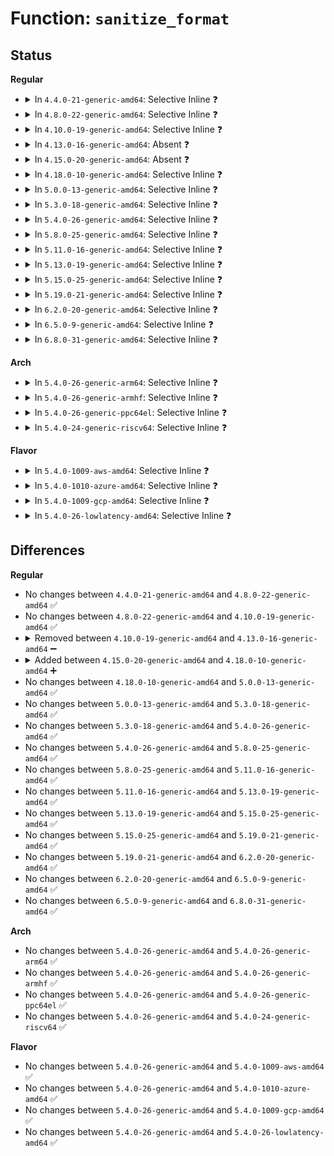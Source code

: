 # Function: <code>sanitize_format</code>

## Status
<b>Regular</b>
<ul>
<li>
<details>
<summary>In <code>4.4.0-21-generic-amd64</code>: Selective Inline ❓</summary>

```c
void sanitize_format(union cdrom_addr * addr, u_char * curr, u_char requested)
```

```json
{
  "name": "sanitize_format",
  "collision_type": "Unique Static",
  "inline_type": "Selective",
  "funcs": [
    {
      "addr": 18446744071585126000,
      "name": "sanitize_format",
      "external": false,
      "loc": "drivers/cdrom/cdrom.c:1561",
      "file": "drivers/cdrom/cdrom.c",
      "inline": "not declared, inlined",
      "caller_inline": [
        "drivers/cdrom/cdrom.c:cdrom_get_last_written"
      ],
      "caller_func": [
        "drivers/cdrom/cdrom.c:mmc_ioctl_cdrom_subchannel",
        "drivers/cdrom/cdrom.c:mmc_ioctl_cdrom_subchannel",
        "drivers/cdrom/cdrom.c:cdrom_ioctl",
        "drivers/cdrom/cdrom.c:cdrom_ioctl",
        "drivers/cdrom/cdrom.c:cdrom_ioctl",
        "drivers/cdrom/cdrom.c:cdrom_ioctl"
      ]
    }
  ],
  "symbols": [
    {
      "addr": 18446744071585126000,
      "name": "sanitize_format",
      "section": ".text",
      "bind": "STB_LOCAL",
      "size": 116
    }
  ]
}
```
</details>
</li>
<li>
<details>
<summary>In <code>4.8.0-22-generic-amd64</code>: Selective Inline ❓</summary>

```c
void sanitize_format(union cdrom_addr * addr, u_char * curr, u_char requested)
```

```json
{
  "name": "sanitize_format",
  "collision_type": "Unique Static",
  "inline_type": "Selective",
  "funcs": [
    {
      "addr": 18446744071585529555,
      "name": "sanitize_format",
      "external": false,
      "loc": "drivers/cdrom/cdrom.c:1561",
      "file": "drivers/cdrom/cdrom.c",
      "inline": "not declared, inlined",
      "caller_inline": [
        "drivers/cdrom/cdrom.c:cdrom_get_last_written"
      ],
      "caller_func": [
        "drivers/cdrom/cdrom.c:cdrom_ioctl",
        "drivers/cdrom/cdrom.c:cdrom_ioctl",
        "drivers/cdrom/cdrom.c:cdrom_ioctl",
        "drivers/cdrom/cdrom.c:cdrom_ioctl",
        "drivers/cdrom/cdrom.c:mmc_ioctl_cdrom_subchannel",
        "drivers/cdrom/cdrom.c:mmc_ioctl_cdrom_subchannel"
      ]
    }
  ],
  "symbols": [
    {
      "addr": 18446744071585518912,
      "name": "sanitize_format",
      "section": ".text",
      "bind": "STB_LOCAL",
      "size": 123
    }
  ]
}
```
</details>
</li>
<li>
<details>
<summary>In <code>4.10.0-19-generic-amd64</code>: Selective Inline ❓</summary>

```c
void sanitize_format(union cdrom_addr * addr, u_char * curr, u_char requested)
```

```json
{
  "name": "sanitize_format",
  "collision_type": "Unique Static",
  "inline_type": "Selective",
  "funcs": [
    {
      "addr": 18446744071585717443,
      "name": "sanitize_format",
      "external": false,
      "loc": "drivers/cdrom/cdrom.c:1561",
      "file": "drivers/cdrom/cdrom.c",
      "inline": "not declared, inlined",
      "caller_inline": [
        "drivers/cdrom/cdrom.c:cdrom_get_last_written"
      ],
      "caller_func": [
        "drivers/cdrom/cdrom.c:cdrom_ioctl",
        "drivers/cdrom/cdrom.c:cdrom_ioctl",
        "drivers/cdrom/cdrom.c:cdrom_ioctl",
        "drivers/cdrom/cdrom.c:cdrom_ioctl",
        "drivers/cdrom/cdrom.c:mmc_ioctl_cdrom_subchannel",
        "drivers/cdrom/cdrom.c:mmc_ioctl_cdrom_subchannel"
      ]
    }
  ],
  "symbols": [
    {
      "addr": 18446744071585706800,
      "name": "sanitize_format",
      "section": ".text",
      "bind": "STB_LOCAL",
      "size": 123
    }
  ]
}
```
</details>
</li>
<li>
<details>
<summary>In <code>4.13.0-16-generic-amd64</code>: Absent ❓</summary>

```json
{
  "name": "sanitize_format",
  "collision_type": "Unique Static",
  "inline_type": "Selective",
  "funcs": [
    {
      "addr": 18446744071585811874,
      "name": "sanitize_format",
      "external": false,
      "loc": "drivers/cdrom/cdrom.c:1559",
      "file": "drivers/cdrom/cdrom.c",
      "inline": "not declared, inlined",
      "caller_inline": [
        "drivers/cdrom/cdrom.c:cdrom_ioctl",
        "drivers/cdrom/cdrom.c:cdrom_ioctl",
        "drivers/cdrom/cdrom.c:cdrom_ioctl",
        "drivers/cdrom/cdrom.c:cdrom_ioctl",
        "drivers/cdrom/cdrom.c:mmc_ioctl_cdrom_subchannel",
        "drivers/cdrom/cdrom.c:mmc_ioctl_cdrom_subchannel",
        "drivers/cdrom/cdrom.c:cdrom_get_last_written"
      ],
      "caller_func": [
        "drivers/cdrom/cdrom.c:cdrom_ioctl",
        "drivers/cdrom/cdrom.c:cdrom_ioctl",
        "drivers/cdrom/cdrom.c:cdrom_ioctl",
        "drivers/cdrom/cdrom.c:cdrom_ioctl",
        "drivers/cdrom/cdrom.c:mmc_ioctl_cdrom_subchannel",
        "drivers/cdrom/cdrom.c:mmc_ioctl_cdrom_subchannel",
        "drivers/cdrom/cdrom.c:cdrom_get_last_written"
      ]
    }
  ],
  "symbols": [
    {
      "addr": 18446744071585801200,
      "name": "sanitize_format.part.5",
      "section": ".text",
      "bind": "STB_LOCAL",
      "size": 122
    }
  ]
}
```
</details>
</li>
<li>
<details>
<summary>In <code>4.15.0-20-generic-amd64</code>: Absent ❓</summary>

```json
{
  "name": "sanitize_format",
  "collision_type": "Unique Static",
  "inline_type": "Selective",
  "funcs": [
    {
      "addr": 18446744071586251018,
      "name": "sanitize_format",
      "external": false,
      "loc": "drivers/cdrom/cdrom.c:1559",
      "file": "drivers/cdrom/cdrom.c",
      "inline": "not declared, inlined",
      "caller_inline": [
        "drivers/cdrom/cdrom.c:cdrom_ioctl",
        "drivers/cdrom/cdrom.c:cdrom_ioctl",
        "drivers/cdrom/cdrom.c:cdrom_ioctl",
        "drivers/cdrom/cdrom.c:cdrom_ioctl",
        "drivers/cdrom/cdrom.c:mmc_ioctl_cdrom_subchannel",
        "drivers/cdrom/cdrom.c:mmc_ioctl_cdrom_subchannel",
        "drivers/cdrom/cdrom.c:cdrom_get_last_written"
      ],
      "caller_func": [
        "drivers/cdrom/cdrom.c:cdrom_ioctl",
        "drivers/cdrom/cdrom.c:cdrom_ioctl",
        "drivers/cdrom/cdrom.c:cdrom_ioctl",
        "drivers/cdrom/cdrom.c:cdrom_ioctl",
        "drivers/cdrom/cdrom.c:mmc_ioctl_cdrom_subchannel",
        "drivers/cdrom/cdrom.c:mmc_ioctl_cdrom_subchannel",
        "drivers/cdrom/cdrom.c:cdrom_get_last_written"
      ]
    }
  ],
  "symbols": [
    {
      "addr": 18446744071586240208,
      "name": "sanitize_format.part.5",
      "section": ".text",
      "bind": "STB_LOCAL",
      "size": 122
    }
  ]
}
```
</details>
</li>
<li>
<details>
<summary>In <code>4.18.0-10-generic-amd64</code>: Selective Inline ❓</summary>

```c
void sanitize_format(union cdrom_addr * addr, u_char * curr, u_char requested)
```

```json
{
  "name": "sanitize_format",
  "collision_type": "Unique Static",
  "inline_type": "Selective",
  "funcs": [
    {
      "addr": 18446744071586501624,
      "name": "sanitize_format",
      "external": false,
      "loc": "drivers/cdrom/cdrom.c:1556",
      "file": "drivers/cdrom/cdrom.c",
      "inline": "not declared, inlined",
      "caller_inline": [
        "drivers/cdrom/cdrom.c:cdrom_get_last_written"
      ],
      "caller_func": [
        "drivers/cdrom/cdrom.c:cdrom_ioctl",
        "drivers/cdrom/cdrom.c:cdrom_ioctl",
        "drivers/cdrom/cdrom.c:cdrom_ioctl",
        "drivers/cdrom/cdrom.c:cdrom_ioctl",
        "drivers/cdrom/cdrom.c:mmc_ioctl_cdrom_subchannel",
        "drivers/cdrom/cdrom.c:mmc_ioctl_cdrom_subchannel"
      ]
    }
  ],
  "symbols": [
    {
      "addr": 18446744071586489648,
      "name": "sanitize_format",
      "section": ".text",
      "bind": "STB_LOCAL",
      "size": 126
    }
  ]
}
```
</details>
</li>
<li>
<details>
<summary>In <code>5.0.0-13-generic-amd64</code>: Selective Inline ❓</summary>

```c
void sanitize_format(union cdrom_addr * addr, u_char * curr, u_char requested)
```

```json
{
  "name": "sanitize_format",
  "collision_type": "Unique Static",
  "inline_type": "Selective",
  "funcs": [
    {
      "addr": 18446744071586649640,
      "name": "sanitize_format",
      "external": false,
      "loc": "drivers/cdrom/cdrom.c:1556",
      "file": "drivers/cdrom/cdrom.c",
      "inline": "not declared, inlined",
      "caller_inline": [
        "drivers/cdrom/cdrom.c:cdrom_get_last_written"
      ],
      "caller_func": [
        "drivers/cdrom/cdrom.c:cdrom_ioctl",
        "drivers/cdrom/cdrom.c:cdrom_ioctl",
        "drivers/cdrom/cdrom.c:cdrom_ioctl",
        "drivers/cdrom/cdrom.c:cdrom_ioctl",
        "drivers/cdrom/cdrom.c:mmc_ioctl_cdrom_subchannel",
        "drivers/cdrom/cdrom.c:mmc_ioctl_cdrom_subchannel"
      ]
    }
  ],
  "symbols": [
    {
      "addr": 18446744071586637472,
      "name": "sanitize_format",
      "section": ".text",
      "bind": "STB_LOCAL",
      "size": 126
    }
  ]
}
```
</details>
</li>
<li>
<details>
<summary>In <code>5.3.0-18-generic-amd64</code>: Selective Inline ❓</summary>

```c
void sanitize_format(union cdrom_addr * addr, u_char * curr, u_char requested)
```

```json
{
  "name": "sanitize_format",
  "collision_type": "Unique Static",
  "inline_type": "Selective",
  "funcs": [
    {
      "addr": 18446744071586904568,
      "name": "sanitize_format",
      "external": false,
      "loc": "drivers/cdrom/cdrom.c:1557",
      "file": "drivers/cdrom/cdrom.c",
      "inline": "not declared, inlined",
      "caller_inline": [
        "drivers/cdrom/cdrom.c:cdrom_get_last_written"
      ],
      "caller_func": [
        "drivers/cdrom/cdrom.c:cdrom_ioctl",
        "drivers/cdrom/cdrom.c:cdrom_ioctl",
        "drivers/cdrom/cdrom.c:cdrom_ioctl",
        "drivers/cdrom/cdrom.c:cdrom_ioctl",
        "drivers/cdrom/cdrom.c:mmc_ioctl_cdrom_subchannel",
        "drivers/cdrom/cdrom.c:mmc_ioctl_cdrom_subchannel"
      ]
    }
  ],
  "symbols": [
    {
      "addr": 18446744071586890976,
      "name": "sanitize_format",
      "section": ".text",
      "bind": "STB_LOCAL",
      "size": 135
    }
  ]
}
```
</details>
</li>
<li>
<details>
<summary>In <code>5.4.0-26-generic-amd64</code>: Selective Inline ❓</summary>

```c
void sanitize_format(union cdrom_addr * addr, u_char * curr, u_char requested)
```

```json
{
  "name": "sanitize_format",
  "collision_type": "Unique Static",
  "inline_type": "Selective",
  "funcs": [
    {
      "addr": 18446744071587101953,
      "name": "sanitize_format",
      "external": false,
      "loc": "drivers/cdrom/cdrom.c:1564",
      "file": "drivers/cdrom/cdrom.c",
      "inline": "not declared, inlined",
      "caller_inline": [
        "drivers/cdrom/cdrom.c:cdrom_get_last_written"
      ],
      "caller_func": [
        "drivers/cdrom/cdrom.c:cdrom_ioctl",
        "drivers/cdrom/cdrom.c:cdrom_ioctl",
        "drivers/cdrom/cdrom.c:cdrom_ioctl",
        "drivers/cdrom/cdrom.c:cdrom_ioctl",
        "drivers/cdrom/cdrom.c:mmc_ioctl_cdrom_subchannel",
        "drivers/cdrom/cdrom.c:mmc_ioctl_cdrom_subchannel"
      ]
    }
  ],
  "symbols": [
    {
      "addr": 18446744071587088288,
      "name": "sanitize_format",
      "section": ".text",
      "bind": "STB_LOCAL",
      "size": 135
    }
  ]
}
```
</details>
</li>
<li>
<details>
<summary>In <code>5.8.0-25-generic-amd64</code>: Selective Inline ❓</summary>

```c
void sanitize_format(union cdrom_addr * addr, u_char * curr, u_char requested)
```

```json
{
  "name": "sanitize_format",
  "collision_type": "Unique Static",
  "inline_type": "Selective",
  "funcs": [
    {
      "addr": 18446744071587948479,
      "name": "sanitize_format",
      "external": false,
      "loc": "drivers/cdrom/cdrom.c:1567",
      "file": "drivers/cdrom/cdrom.c",
      "inline": "not declared, inlined",
      "caller_inline": [
        "drivers/cdrom/cdrom.c:cdrom_get_last_written"
      ],
      "caller_func": [
        "drivers/cdrom/cdrom.c:mmc_ioctl_cdrom_subchannel",
        "drivers/cdrom/cdrom.c:mmc_ioctl_cdrom_subchannel",
        "drivers/cdrom/cdrom.c:cdrom_read_tocentry",
        "drivers/cdrom/cdrom.c:cdrom_ioctl_get_subchnl",
        "drivers/cdrom/cdrom.c:cdrom_ioctl_get_subchnl",
        "drivers/cdrom/cdrom.c:cdrom_multisession"
      ]
    }
  ],
  "symbols": [
    {
      "addr": 18446744071587932816,
      "name": "sanitize_format",
      "section": ".text",
      "bind": "STB_LOCAL",
      "size": 137
    }
  ]
}
```
</details>
</li>
<li>
<details>
<summary>In <code>5.11.0-16-generic-amd64</code>: Selective Inline ❓</summary>

```c
void sanitize_format(union cdrom_addr * addr, u_char * curr, u_char requested)
```

```json
{
  "name": "sanitize_format",
  "collision_type": "Unique Static",
  "inline_type": "Selective",
  "funcs": [
    {
      "addr": 18446744071588009295,
      "name": "sanitize_format",
      "external": false,
      "loc": "drivers/cdrom/cdrom.c:1550",
      "file": "drivers/cdrom/cdrom.c",
      "inline": "not declared, inlined",
      "caller_inline": [
        "drivers/cdrom/cdrom.c:cdrom_get_last_written"
      ],
      "caller_func": [
        "drivers/cdrom/cdrom.c:mmc_ioctl_cdrom_subchannel",
        "drivers/cdrom/cdrom.c:mmc_ioctl_cdrom_subchannel",
        "drivers/cdrom/cdrom.c:cdrom_read_tocentry",
        "drivers/cdrom/cdrom.c:cdrom_ioctl_get_subchnl",
        "drivers/cdrom/cdrom.c:cdrom_ioctl_get_subchnl",
        "drivers/cdrom/cdrom.c:cdrom_multisession"
      ]
    }
  ],
  "symbols": [
    {
      "addr": 18446744071587993520,
      "name": "sanitize_format",
      "section": ".text",
      "bind": "STB_LOCAL",
      "size": 137
    }
  ]
}
```
</details>
</li>
<li>
<details>
<summary>In <code>5.13.0-19-generic-amd64</code>: Selective Inline ❓</summary>

```c
void sanitize_format(union cdrom_addr * addr, u_char * curr, u_char requested)
```

```json
{
  "name": "sanitize_format",
  "collision_type": "Unique Static",
  "inline_type": "Selective",
  "funcs": [
    {
      "addr": 18446744071587889567,
      "name": "sanitize_format",
      "external": false,
      "loc": "drivers/cdrom/cdrom.c:1550",
      "file": "drivers/cdrom/cdrom.c",
      "inline": "not declared, inlined",
      "caller_inline": [
        "drivers/cdrom/cdrom.c:cdrom_get_last_written"
      ],
      "caller_func": [
        "drivers/cdrom/cdrom.c:cdrom_ioctl",
        "drivers/cdrom/cdrom.c:cdrom_ioctl",
        "drivers/cdrom/cdrom.c:mmc_ioctl_cdrom_subchannel",
        "drivers/cdrom/cdrom.c:mmc_ioctl_cdrom_subchannel",
        "drivers/cdrom/cdrom.c:cdrom_read_tocentry",
        "drivers/cdrom/cdrom.c:cdrom_multisession"
      ]
    }
  ],
  "symbols": [
    {
      "addr": 18446744071587876096,
      "name": "sanitize_format",
      "section": ".text",
      "bind": "STB_LOCAL",
      "size": 139
    }
  ]
}
```
</details>
</li>
<li>
<details>
<summary>In <code>5.15.0-25-generic-amd64</code>: Selective Inline ❓</summary>

```c
void sanitize_format(union cdrom_addr * addr, u_char * curr, u_char requested)
```

```json
{
  "name": "sanitize_format",
  "collision_type": "Unique Static",
  "inline_type": "Selective",
  "funcs": [
    {
      "addr": 18446744071588497839,
      "name": "sanitize_format",
      "external": false,
      "loc": "drivers/cdrom/cdrom.c:1550",
      "file": "drivers/cdrom/cdrom.c",
      "inline": "not declared, inlined",
      "caller_inline": [
        "drivers/cdrom/cdrom.c:cdrom_get_last_written"
      ],
      "caller_func": [
        "drivers/cdrom/cdrom.c:cdrom_ioctl",
        "drivers/cdrom/cdrom.c:cdrom_ioctl",
        "drivers/cdrom/cdrom.c:mmc_ioctl_cdrom_subchannel",
        "drivers/cdrom/cdrom.c:mmc_ioctl_cdrom_subchannel",
        "drivers/cdrom/cdrom.c:cdrom_read_tocentry",
        "drivers/cdrom/cdrom.c:cdrom_multisession"
      ]
    }
  ],
  "symbols": [
    {
      "addr": 18446744071588483392,
      "name": "sanitize_format",
      "section": ".text",
      "bind": "STB_LOCAL",
      "size": 139
    }
  ]
}
```
</details>
</li>
<li>
<details>
<summary>In <code>5.19.0-21-generic-amd64</code>: Selective Inline ❓</summary>

```c
void sanitize_format(union cdrom_addr * addr, u_char * curr, u_char requested)
```

```json
{
  "name": "sanitize_format",
  "collision_type": "Unique Static",
  "inline_type": "Selective",
  "funcs": [
    {
      "addr": 18446744071589906543,
      "name": "sanitize_format",
      "external": false,
      "loc": "drivers/cdrom/cdrom.c:1551",
      "file": "drivers/cdrom/cdrom.c",
      "inline": "not declared, inlined",
      "caller_inline": [
        "drivers/cdrom/cdrom.c:cdrom_get_last_written"
      ],
      "caller_func": [
        "drivers/cdrom/cdrom.c:cdrom_ioctl",
        "drivers/cdrom/cdrom.c:cdrom_ioctl",
        "drivers/cdrom/cdrom.c:mmc_ioctl_cdrom_subchannel",
        "drivers/cdrom/cdrom.c:mmc_ioctl_cdrom_subchannel",
        "drivers/cdrom/cdrom.c:cdrom_read_tocentry",
        "drivers/cdrom/cdrom.c:cdrom_multisession"
      ]
    }
  ],
  "symbols": [
    {
      "addr": 18446744071589888160,
      "name": "sanitize_format",
      "section": ".text",
      "bind": "STB_LOCAL",
      "size": 156
    }
  ]
}
```
</details>
</li>
<li>
<details>
<summary>In <code>6.2.0-20-generic-amd64</code>: Selective Inline ❓</summary>

```c
void sanitize_format(union cdrom_addr * addr, u_char * curr, u_char requested)
```

```json
{
  "name": "sanitize_format",
  "collision_type": "Unique Static",
  "inline_type": "Selective",
  "funcs": [
    {
      "addr": 18446744071591483231,
      "name": "sanitize_format",
      "external": false,
      "loc": "drivers/cdrom/cdrom.c:1551",
      "file": "drivers/cdrom/cdrom.c",
      "inline": "not declared, inlined",
      "caller_inline": [
        "drivers/cdrom/cdrom.c:cdrom_get_last_written"
      ],
      "caller_func": [
        "drivers/cdrom/cdrom.c:cdrom_ioctl",
        "drivers/cdrom/cdrom.c:cdrom_ioctl",
        "drivers/cdrom/cdrom.c:mmc_ioctl_cdrom_subchannel",
        "drivers/cdrom/cdrom.c:mmc_ioctl_cdrom_subchannel",
        "drivers/cdrom/cdrom.c:cdrom_read_tocentry",
        "drivers/cdrom/cdrom.c:cdrom_multisession"
      ]
    }
  ],
  "symbols": [
    {
      "addr": 18446744071591465392,
      "name": "sanitize_format",
      "section": ".text",
      "bind": "STB_LOCAL",
      "size": 156
    }
  ]
}
```
</details>
</li>
<li>
<details>
<summary>In <code>6.5.0-9-generic-amd64</code>: Selective Inline ❓</summary>

```c
void sanitize_format(union cdrom_addr * addr, u_char * curr, u_char requested)
```

```json
{
  "name": "sanitize_format",
  "collision_type": "Unique Static",
  "inline_type": "Selective",
  "funcs": [
    {
      "addr": 18446744071591910367,
      "name": "sanitize_format",
      "external": false,
      "loc": "drivers/cdrom/cdrom.c:1534",
      "file": "drivers/cdrom/cdrom.c",
      "inline": "not declared, inlined",
      "caller_inline": [
        "drivers/cdrom/cdrom.c:cdrom_get_last_written"
      ],
      "caller_func": [
        "drivers/cdrom/cdrom.c:cdrom_ioctl",
        "drivers/cdrom/cdrom.c:cdrom_ioctl",
        "drivers/cdrom/cdrom.c:mmc_ioctl_cdrom_subchannel",
        "drivers/cdrom/cdrom.c:mmc_ioctl_cdrom_subchannel",
        "drivers/cdrom/cdrom.c:cdrom_read_tocentry",
        "drivers/cdrom/cdrom.c:cdrom_multisession"
      ]
    }
  ],
  "symbols": [
    {
      "addr": 18446744071591886544,
      "name": "sanitize_format",
      "section": ".text",
      "bind": "STB_LOCAL",
      "size": 156
    }
  ]
}
```
</details>
</li>
<li>
<details>
<summary>In <code>6.8.0-31-generic-amd64</code>: Selective Inline ❓</summary>

```c
void sanitize_format(union cdrom_addr * addr, u_char * curr, u_char requested)
```

```json
{
  "name": "sanitize_format",
  "collision_type": "Unique Static",
  "inline_type": "Selective",
  "funcs": [
    {
      "addr": 18446744071592650207,
      "name": "sanitize_format",
      "external": false,
      "loc": "drivers/cdrom/cdrom.c:1534",
      "file": "drivers/cdrom/cdrom.c",
      "inline": "not declared, inlined",
      "caller_inline": [
        "drivers/cdrom/cdrom.c:cdrom_get_last_written"
      ],
      "caller_func": [
        "drivers/cdrom/cdrom.c:cdrom_ioctl",
        "drivers/cdrom/cdrom.c:cdrom_ioctl",
        "drivers/cdrom/cdrom.c:mmc_ioctl_cdrom_subchannel",
        "drivers/cdrom/cdrom.c:mmc_ioctl_cdrom_subchannel",
        "drivers/cdrom/cdrom.c:cdrom_read_tocentry",
        "drivers/cdrom/cdrom.c:cdrom_multisession"
      ]
    }
  ],
  "symbols": [
    {
      "addr": 18446744071592626048,
      "name": "sanitize_format",
      "section": ".text",
      "bind": "STB_LOCAL",
      "size": 156
    }
  ]
}
```
</details>
</li>
</ul>
<b>Arch</b>
<ul>
<li>
<details>
<summary>In <code>5.4.0-26-generic-arm64</code>: Selective Inline ❓</summary>

```c
void sanitize_format(union cdrom_addr * addr, u_char * curr, u_char requested)
```

```json
{
  "name": "sanitize_format",
  "collision_type": "Unique Static",
  "inline_type": "Selective",
  "funcs": [
    {
      "addr": 18446603336500168656,
      "name": "sanitize_format",
      "external": false,
      "loc": "drivers/cdrom/cdrom.c:1564",
      "file": "drivers/cdrom/cdrom.c",
      "inline": "not declared, inlined",
      "caller_inline": [
        "drivers/cdrom/cdrom.c:cdrom_get_last_written"
      ],
      "caller_func": [
        "drivers/cdrom/cdrom.c:cdrom_ioctl",
        "drivers/cdrom/cdrom.c:cdrom_ioctl",
        "drivers/cdrom/cdrom.c:cdrom_ioctl",
        "drivers/cdrom/cdrom.c:cdrom_ioctl",
        "drivers/cdrom/cdrom.c:mmc_ioctl_cdrom_subchannel",
        "drivers/cdrom/cdrom.c:mmc_ioctl_cdrom_subchannel"
      ]
    }
  ],
  "symbols": [
    {
      "addr": 18446603336500157112,
      "name": "sanitize_format",
      "section": ".text",
      "bind": "STB_LOCAL",
      "size": 208
    }
  ]
}
```
</details>
</li>
<li>
<details>
<summary>In <code>5.4.0-26-generic-armhf</code>: Selective Inline ❓</summary>

```c
void sanitize_format(union cdrom_addr * addr, u_char * curr, u_char requested)
```

```json
{
  "name": "sanitize_format",
  "collision_type": "Unique Static",
  "inline_type": "Selective",
  "funcs": [
    {
      "addr": 3232646532,
      "name": "sanitize_format",
      "external": false,
      "loc": "drivers/cdrom/cdrom.c:1564",
      "file": "drivers/cdrom/cdrom.c",
      "inline": "not declared, inlined",
      "caller_inline": [
        "drivers/cdrom/cdrom.c:cdrom_get_last_written"
      ],
      "caller_func": [
        "drivers/cdrom/cdrom.c:cdrom_ioctl",
        "drivers/cdrom/cdrom.c:cdrom_ioctl",
        "drivers/cdrom/cdrom.c:cdrom_ioctl",
        "drivers/cdrom/cdrom.c:cdrom_ioctl",
        "drivers/cdrom/cdrom.c:mmc_ioctl_cdrom_subchannel",
        "drivers/cdrom/cdrom.c:mmc_ioctl_cdrom_subchannel"
      ]
    }
  ],
  "symbols": [
    {
      "addr": 3232634440,
      "name": "sanitize_format",
      "section": ".text",
      "bind": "STB_LOCAL",
      "size": 172
    }
  ]
}
```
</details>
</li>
<li>
<details>
<summary>In <code>5.4.0-26-generic-ppc64el</code>: Selective Inline ❓</summary>

```c
void sanitize_format(union cdrom_addr * addr, u_char * curr, u_char requested)
```

```json
{
  "name": "sanitize_format",
  "collision_type": "Unique Static",
  "inline_type": "Selective",
  "funcs": [
    {
      "addr": 13835058055293451668,
      "name": "sanitize_format",
      "external": false,
      "loc": "drivers/cdrom/cdrom.c:1564",
      "file": "drivers/cdrom/cdrom.c",
      "inline": "not declared, inlined",
      "caller_inline": [
        "drivers/cdrom/cdrom.c:cdrom_get_last_written"
      ],
      "caller_func": [
        "drivers/cdrom/cdrom.c:cdrom_ioctl",
        "drivers/cdrom/cdrom.c:cdrom_ioctl",
        "drivers/cdrom/cdrom.c:cdrom_ioctl",
        "drivers/cdrom/cdrom.c:cdrom_ioctl",
        "drivers/cdrom/cdrom.c:mmc_ioctl_cdrom_subchannel",
        "drivers/cdrom/cdrom.c:mmc_ioctl_cdrom_subchannel"
      ]
    }
  ],
  "symbols": [
    {
      "addr": 13835058055293432336,
      "name": "sanitize_format",
      "section": ".text",
      "bind": "STB_LOCAL",
      "size": 188
    }
  ]
}
```
</details>
</li>
<li>
<details>
<summary>In <code>5.4.0-24-generic-riscv64</code>: Selective Inline ❓</summary>

```c
void sanitize_format(union cdrom_addr * addr, u_char * curr, u_char requested)
```

```json
{
  "name": "sanitize_format",
  "collision_type": "Unique Static",
  "inline_type": "Selective",
  "funcs": [
    {
      "addr": 18446743936277101822,
      "name": "sanitize_format",
      "external": false,
      "loc": "drivers/cdrom/cdrom.c:1564",
      "file": "drivers/cdrom/cdrom.c",
      "inline": "not declared, inlined",
      "caller_inline": [
        "drivers/cdrom/cdrom.c:cdrom_get_last_written"
      ],
      "caller_func": [
        "drivers/cdrom/cdrom.c:cdrom_ioctl",
        "drivers/cdrom/cdrom.c:cdrom_ioctl",
        "drivers/cdrom/cdrom.c:cdrom_ioctl",
        "drivers/cdrom/cdrom.c:cdrom_ioctl",
        "drivers/cdrom/cdrom.c:mmc_ioctl_cdrom_subchannel",
        "drivers/cdrom/cdrom.c:mmc_ioctl_cdrom_subchannel"
      ]
    }
  ],
  "symbols": [
    {
      "addr": 18446743936277088508,
      "name": "sanitize_format",
      "section": ".text",
      "bind": "STB_LOCAL",
      "size": 148
    }
  ]
}
```
</details>
</li>
</ul>
<b>Flavor</b>
<ul>
<li>
<details>
<summary>In <code>5.4.0-1009-aws-amd64</code>: Selective Inline ❓</summary>

```c
void sanitize_format(union cdrom_addr * addr, u_char * curr, u_char requested)
```

```json
{
  "name": "sanitize_format",
  "collision_type": "Unique Static",
  "inline_type": "Selective",
  "funcs": [
    {
      "addr": 18446744071586808033,
      "name": "sanitize_format",
      "external": false,
      "loc": "drivers/cdrom/cdrom.c:1564",
      "file": "drivers/cdrom/cdrom.c",
      "inline": "not declared, inlined",
      "caller_inline": [
        "drivers/cdrom/cdrom.c:cdrom_get_last_written"
      ],
      "caller_func": [
        "drivers/cdrom/cdrom.c:cdrom_ioctl",
        "drivers/cdrom/cdrom.c:cdrom_ioctl",
        "drivers/cdrom/cdrom.c:cdrom_ioctl",
        "drivers/cdrom/cdrom.c:cdrom_ioctl",
        "drivers/cdrom/cdrom.c:mmc_ioctl_cdrom_subchannel",
        "drivers/cdrom/cdrom.c:mmc_ioctl_cdrom_subchannel"
      ]
    }
  ],
  "symbols": [
    {
      "addr": 18446744071586794368,
      "name": "sanitize_format",
      "section": ".text",
      "bind": "STB_LOCAL",
      "size": 135
    }
  ]
}
```
</details>
</li>
<li>
<details>
<summary>In <code>5.4.0-1010-azure-amd64</code>: Selective Inline ❓</summary>

```c
void sanitize_format(union cdrom_addr * addr, u_char * curr, u_char requested)
```

```json
{
  "name": "sanitize_format",
  "collision_type": "Unique Static",
  "inline_type": "Selective",
  "funcs": [
    {
      "addr": 18446744071586749873,
      "name": "sanitize_format",
      "external": false,
      "loc": "drivers/cdrom/cdrom.c:1564",
      "file": "drivers/cdrom/cdrom.c",
      "inline": "not declared, inlined",
      "caller_inline": [
        "drivers/cdrom/cdrom.c:cdrom_get_last_written"
      ],
      "caller_func": [
        "drivers/cdrom/cdrom.c:cdrom_ioctl",
        "drivers/cdrom/cdrom.c:cdrom_ioctl",
        "drivers/cdrom/cdrom.c:cdrom_ioctl",
        "drivers/cdrom/cdrom.c:cdrom_ioctl",
        "drivers/cdrom/cdrom.c:mmc_ioctl_cdrom_subchannel",
        "drivers/cdrom/cdrom.c:mmc_ioctl_cdrom_subchannel"
      ]
    }
  ],
  "symbols": [
    {
      "addr": 18446744071586736208,
      "name": "sanitize_format",
      "section": ".text",
      "bind": "STB_LOCAL",
      "size": 135
    }
  ]
}
```
</details>
</li>
<li>
<details>
<summary>In <code>5.4.0-1009-gcp-amd64</code>: Selective Inline ❓</summary>

```c
void sanitize_format(union cdrom_addr * addr, u_char * curr, u_char requested)
```

```json
{
  "name": "sanitize_format",
  "collision_type": "Unique Static",
  "inline_type": "Selective",
  "funcs": [
    {
      "addr": 18446744071587056513,
      "name": "sanitize_format",
      "external": false,
      "loc": "drivers/cdrom/cdrom.c:1564",
      "file": "drivers/cdrom/cdrom.c",
      "inline": "not declared, inlined",
      "caller_inline": [
        "drivers/cdrom/cdrom.c:cdrom_get_last_written"
      ],
      "caller_func": [
        "drivers/cdrom/cdrom.c:cdrom_ioctl",
        "drivers/cdrom/cdrom.c:cdrom_ioctl",
        "drivers/cdrom/cdrom.c:cdrom_ioctl",
        "drivers/cdrom/cdrom.c:cdrom_ioctl",
        "drivers/cdrom/cdrom.c:mmc_ioctl_cdrom_subchannel",
        "drivers/cdrom/cdrom.c:mmc_ioctl_cdrom_subchannel"
      ]
    }
  ],
  "symbols": [
    {
      "addr": 18446744071587042848,
      "name": "sanitize_format",
      "section": ".text",
      "bind": "STB_LOCAL",
      "size": 135
    }
  ]
}
```
</details>
</li>
<li>
<details>
<summary>In <code>5.4.0-26-lowlatency-amd64</code>: Selective Inline ❓</summary>

```c
void sanitize_format(union cdrom_addr * addr, u_char * curr, u_char requested)
```

```json
{
  "name": "sanitize_format",
  "collision_type": "Unique Static",
  "inline_type": "Selective",
  "funcs": [
    {
      "addr": 18446744071587163681,
      "name": "sanitize_format",
      "external": false,
      "loc": "drivers/cdrom/cdrom.c:1564",
      "file": "drivers/cdrom/cdrom.c",
      "inline": "not declared, inlined",
      "caller_inline": [
        "drivers/cdrom/cdrom.c:cdrom_get_last_written"
      ],
      "caller_func": [
        "drivers/cdrom/cdrom.c:cdrom_ioctl",
        "drivers/cdrom/cdrom.c:cdrom_ioctl",
        "drivers/cdrom/cdrom.c:cdrom_ioctl",
        "drivers/cdrom/cdrom.c:cdrom_ioctl",
        "drivers/cdrom/cdrom.c:mmc_ioctl_cdrom_subchannel",
        "drivers/cdrom/cdrom.c:mmc_ioctl_cdrom_subchannel"
      ]
    }
  ],
  "symbols": [
    {
      "addr": 18446744071587150016,
      "name": "sanitize_format",
      "section": ".text",
      "bind": "STB_LOCAL",
      "size": 135
    }
  ]
}
```
</details>
</li>
</ul>

## Differences
<b>Regular</b>
<ul>
<li>
No changes between <code>4.4.0-21-generic-amd64</code> and <code>4.8.0-22-generic-amd64</code> ✅
</li>
<li>
No changes between <code>4.8.0-22-generic-amd64</code> and <code>4.10.0-19-generic-amd64</code> ✅
</li>
<li>
<details>
<summary>Removed between <code>4.10.0-19-generic-amd64</code> and <code>4.13.0-16-generic-amd64</code> ➖</summary>

```c
void sanitize_format(union cdrom_addr * addr, u_char * curr, u_char requested)
```
</details>
</li>
<li>
<details>
<summary>Added between <code>4.15.0-20-generic-amd64</code> and <code>4.18.0-10-generic-amd64</code> ➕</summary>

```c
void sanitize_format(union cdrom_addr * addr, u_char * curr, u_char requested)
```
</details>
</li>
<li>
No changes between <code>4.18.0-10-generic-amd64</code> and <code>5.0.0-13-generic-amd64</code> ✅
</li>
<li>
No changes between <code>5.0.0-13-generic-amd64</code> and <code>5.3.0-18-generic-amd64</code> ✅
</li>
<li>
No changes between <code>5.3.0-18-generic-amd64</code> and <code>5.4.0-26-generic-amd64</code> ✅
</li>
<li>
No changes between <code>5.4.0-26-generic-amd64</code> and <code>5.8.0-25-generic-amd64</code> ✅
</li>
<li>
No changes between <code>5.8.0-25-generic-amd64</code> and <code>5.11.0-16-generic-amd64</code> ✅
</li>
<li>
No changes between <code>5.11.0-16-generic-amd64</code> and <code>5.13.0-19-generic-amd64</code> ✅
</li>
<li>
No changes between <code>5.13.0-19-generic-amd64</code> and <code>5.15.0-25-generic-amd64</code> ✅
</li>
<li>
No changes between <code>5.15.0-25-generic-amd64</code> and <code>5.19.0-21-generic-amd64</code> ✅
</li>
<li>
No changes between <code>5.19.0-21-generic-amd64</code> and <code>6.2.0-20-generic-amd64</code> ✅
</li>
<li>
No changes between <code>6.2.0-20-generic-amd64</code> and <code>6.5.0-9-generic-amd64</code> ✅
</li>
<li>
No changes between <code>6.5.0-9-generic-amd64</code> and <code>6.8.0-31-generic-amd64</code> ✅
</li>
</ul>
<b>Arch</b>
<ul>
<li>
No changes between <code>5.4.0-26-generic-amd64</code> and <code>5.4.0-26-generic-arm64</code> ✅
</li>
<li>
No changes between <code>5.4.0-26-generic-amd64</code> and <code>5.4.0-26-generic-armhf</code> ✅
</li>
<li>
No changes between <code>5.4.0-26-generic-amd64</code> and <code>5.4.0-26-generic-ppc64el</code> ✅
</li>
<li>
No changes between <code>5.4.0-26-generic-amd64</code> and <code>5.4.0-24-generic-riscv64</code> ✅
</li>
</ul>
<b>Flavor</b>
<ul>
<li>
No changes between <code>5.4.0-26-generic-amd64</code> and <code>5.4.0-1009-aws-amd64</code> ✅
</li>
<li>
No changes between <code>5.4.0-26-generic-amd64</code> and <code>5.4.0-1010-azure-amd64</code> ✅
</li>
<li>
No changes between <code>5.4.0-26-generic-amd64</code> and <code>5.4.0-1009-gcp-amd64</code> ✅
</li>
<li>
No changes between <code>5.4.0-26-generic-amd64</code> and <code>5.4.0-26-lowlatency-amd64</code> ✅
</li>
</ul>
